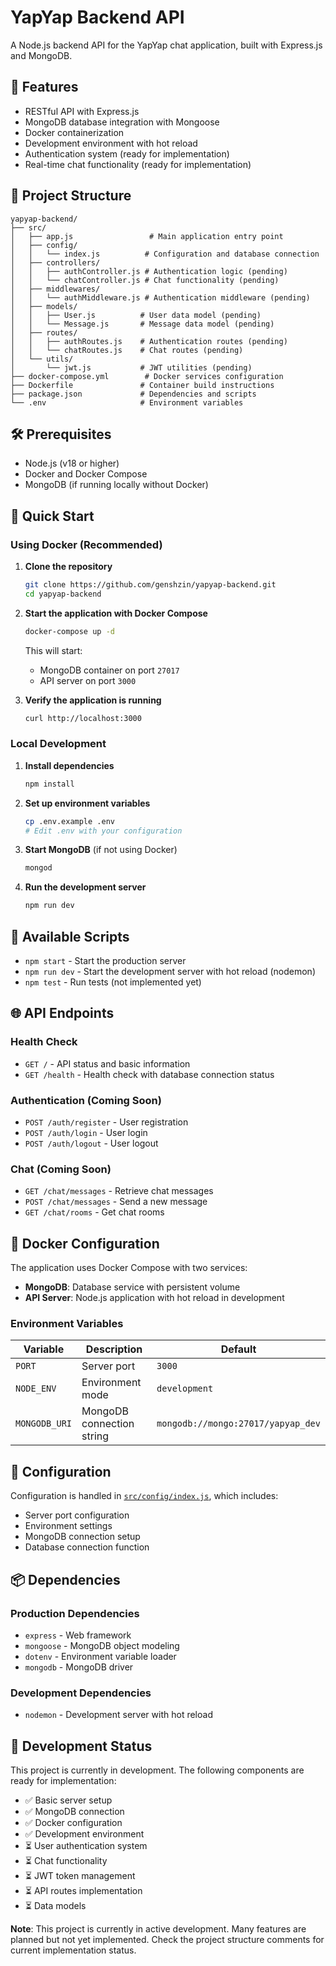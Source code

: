 # YapYap Backend API

A Node.js backend API for the YapYap chat application, built with Express.js and MongoDB.

## 🚀 Features

- RESTful API with Express.js
- MongoDB database integration with Mongoose
- Docker containerization
- Development environment with hot reload
- Authentication system (ready for implementation)
- Real-time chat functionality (ready for implementation)

## 📁 Project Structure

```
yapyap-backend/
├── src/
│   ├── app.js                 # Main application entry point
│   ├── config/
│   │   └── index.js          # Configuration and database connection
│   ├── controllers/
│   │   ├── authController.js # Authentication logic (pending)
│   │   └── chatController.js # Chat functionality (pending)
│   ├── middlewares/
│   │   └── authMiddleware.js # Authentication middleware (pending)
│   ├── models/
│   │   ├── User.js          # User data model (pending)
│   │   └── Message.js       # Message data model (pending)
│   ├── routes/
│   │   ├── authRoutes.js    # Authentication routes (pending)
│   │   └── chatRoutes.js    # Chat routes (pending)
│   └── utils/
│       └── jwt.js           # JWT utilities (pending)
├── docker-compose.yml        # Docker services configuration
├── Dockerfile               # Container build instructions
├── package.json             # Dependencies and scripts
└── .env                     # Environment variables
```

## 🛠 Prerequisites

- Node.js (v18 or higher)
- Docker and Docker Compose
- MongoDB (if running locally without Docker)

## 🚀 Quick Start

### Using Docker (Recommended)

1. **Clone the repository**
   ```bash
   git clone https://github.com/genshzin/yapyap-backend.git
   cd yapyap-backend
   ```

2. **Start the application with Docker Compose**
   ```bash
   docker-compose up -d
   ```

   This will start:
   - MongoDB container on port `27017`
   - API server on port `3000`

3. **Verify the application is running**
   ```bash
   curl http://localhost:3000
   ```

### Local Development

1. **Install dependencies**
   ```bash
   npm install
   ```

2. **Set up environment variables**
   ```bash
   cp .env.example .env
   # Edit .env with your configuration
   ```

3. **Start MongoDB** (if not using Docker)
   ```bash
   mongod
   ```

4. **Run the development server**
   ```bash
   npm run dev
   ```

## 📝 Available Scripts

- `npm start` - Start the production server
- `npm run dev` - Start the development server with hot reload (nodemon)
- `npm test` - Run tests (not implemented yet)

## 🌐 API Endpoints

### Health Check
- `GET /` - API status and basic information
- `GET /health` - Health check with database connection status

### Authentication (Coming Soon)
- `POST /auth/register` - User registration
- `POST /auth/login` - User login
- `POST /auth/logout` - User logout

### Chat (Coming Soon)
- `GET /chat/messages` - Retrieve chat messages
- `POST /chat/messages` - Send a new message
- `GET /chat/rooms` - Get chat rooms

## 🐳 Docker Configuration

The application uses Docker Compose with two services:

- **MongoDB**: Database service with persistent volume
- **API Server**: Node.js application with hot reload in development

### Environment Variables

| Variable | Description | Default |
|----------|-------------|---------|
| `PORT` | Server port | `3000` |
| `NODE_ENV` | Environment mode | `development` |
| `MONGODB_URI` | MongoDB connection string | `mongodb://mongo:27017/yapyap_dev` |

## 🔧 Configuration

Configuration is handled in [`src/config/index.js`](src/config/index.js), which includes:

- Server port configuration
- Environment settings
- MongoDB connection setup
- Database connection function

## 📦 Dependencies

### Production Dependencies
- `express` - Web framework
- `mongoose` - MongoDB object modeling
- `dotenv` - Environment variable loader
- `mongodb` - MongoDB driver

### Development Dependencies
- `nodemon` - Development server with hot reload

## 🚧 Development Status

This project is currently in development. The following components are ready for implementation:

- ✅ Basic server setup
- ✅ MongoDB connection
- ✅ Docker configuration
- ✅ Development environment
- ⏳ User authentication system
- ⏳ Chat functionality
- ⏳ JWT token management
- ⏳ API routes implementation
- ⏳ Data models


**Note**: This project is currently in active development. Many features are planned but not yet implemented. Check the project structure comments for current implementation status.